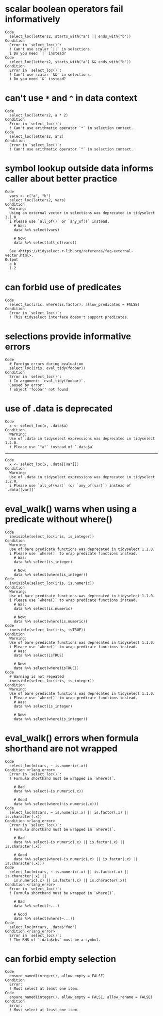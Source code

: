 # scalar boolean operators fail informatively

    Code
      select_loc(letters2, starts_with("a") || ends_with("b"))
    Condition
      Error in `select_loc()`:
      ! Can't use scalar `||` in selections.
      i Do you need `|` instead?
    Code
      select_loc(letters2, starts_with("a") && ends_with("b"))
    Condition
      Error in `select_loc()`:
      ! Can't use scalar `&&` in selections.
      i Do you need `&` instead?

# can't use `*` and `^` in data context

    Code
      select_loc(letters2, a * 2)
    Condition
      Error in `select_loc()`:
      ! Can't use arithmetic operator `*` in selection context.
    Code
      select_loc(letters2, a^2)
    Condition
      Error in `select_loc()`:
      ! Can't use arithmetic operator `^` in selection context.

# symbol lookup outside data informs caller about better practice

    Code
      vars <- c("a", "b")
      select_loc(letters2, vars)
    Condition
      Warning:
      Using an external vector in selections was deprecated in tidyselect 1.1.0.
      i Please use `all_of()` or `any_of()` instead.
        # Was:
        data %>% select(vars)
      
        # Now:
        data %>% select(all_of(vars))
      
      See <https://tidyselect.r-lib.org/reference/faq-external-vector.html>.
    Output
      a b 
      1 2 

# can forbid use of predicates

    Code
      select_loc(iris, where(is.factor), allow_predicates = FALSE)
    Condition
      Error in `select_loc()`:
      ! This tidyselect interface doesn't support predicates.

# selections provide informative errors

    Code
      # Foreign errors during evaluation
      select_loc(iris, eval_tidy(foobar))
    Condition
      Error in `select_loc()`:
      i In argument: `eval_tidy(foobar)`.
      Caused by error:
      ! object 'foobar' not found

# use of .data is deprecated

    Code
      x <- select_loc(x, .data$a)
    Condition
      Warning:
      Use of .data in tidyselect expressions was deprecated in tidyselect 1.2.0.
      i Please use `"a"` instead of `.data$a`

---

    Code
      x <- select_loc(x, .data[[var]])
    Condition
      Warning:
      Use of .data in tidyselect expressions was deprecated in tidyselect 1.2.0.
      i Please use `all_of(var)` (or `any_of(var)`) instead of `.data[[var]]`

# eval_walk() warns when using a predicate without where()

    Code
      invisible(select_loc(iris, is_integer))
    Condition
      Warning:
      Use of bare predicate functions was deprecated in tidyselect 1.1.0.
      i Please use `where()` to wrap predicate functions instead.
        # Was:
        data %>% select(is_integer)
      
        # Now:
        data %>% select(where(is_integer))
    Code
      invisible(select_loc(iris, is.numeric))
    Condition
      Warning:
      Use of bare predicate functions was deprecated in tidyselect 1.1.0.
      i Please use `where()` to wrap predicate functions instead.
        # Was:
        data %>% select(is.numeric)
      
        # Now:
        data %>% select(where(is.numeric))
    Code
      invisible(select_loc(iris, isTRUE))
    Condition
      Warning:
      Use of bare predicate functions was deprecated in tidyselect 1.1.0.
      i Please use `where()` to wrap predicate functions instead.
        # Was:
        data %>% select(isTRUE)
      
        # Now:
        data %>% select(where(isTRUE))
    Code
      # Warning is not repeated 
      invisible(select_loc(iris, is_integer))
    Condition
      Warning:
      Use of bare predicate functions was deprecated in tidyselect 1.1.0.
      i Please use `where()` to wrap predicate functions instead.
        # Was:
        data %>% select(is_integer)
      
        # Now:
        data %>% select(where(is_integer))

# eval_walk() errors when formula shorthand are not wrapped

    Code
      select_loc(mtcars, ~ is.numeric(.x))
    Condition <rlang_error>
      Error in `select_loc()`:
      ! Formula shorthand must be wrapped in `where()`.
      
        # Bad
        data %>% select(~is.numeric(.x))
      
        # Good
        data %>% select(where(~is.numeric(.x)))
    Code
      select_loc(mtcars, ~ is.numeric(.x) || is.factor(.x) || is.character(.x))
    Condition <rlang_error>
      Error in `select_loc()`:
      ! Formula shorthand must be wrapped in `where()`.
      
        # Bad
        data %>% select(~is.numeric(.x) || is.factor(.x) || is.character(.x))
      
        # Good
        data %>% select(where(~is.numeric(.x) || is.factor(.x) || is.character(.x)))
    Code
      select_loc(mtcars, ~ is.numeric(.x) || is.factor(.x) || is.character(.x) ||
        is.numeric(.x) || is.factor(.x) || is.character(.x))
    Condition <rlang_error>
      Error in `select_loc()`:
      ! Formula shorthand must be wrapped in `where()`.
      
        # Bad
        data %>% select(~...)
      
        # Good
        data %>% select(where(~...))
    Code
      select_loc(mtcars, .data$"foo")
    Condition <rlang_error>
      Error in `select_loc()`:
      ! The RHS of `.data$rhs` must be a symbol.

# can forbid empty selection

    Code
      ensure_named(integer(), allow_empty = FALSE)
    Condition
      Error:
      ! Must select at least one item.
    Code
      ensure_named(integer(), allow_empty = FALSE, allow_rename = FALSE)
    Condition
      Error:
      ! Must select at least one item.

